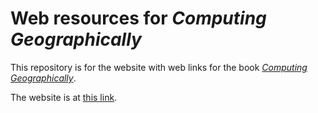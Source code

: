 # Web resources for _Computing Geographically_
This repository is for the website with web links for the book [_Computing Geographically_](https://www.guilford.com/books/Computing-Geographically/David-O'Sullivan/9781462553938).

The website is at [this link](https://dosull.github.io/Computing-Geographically).